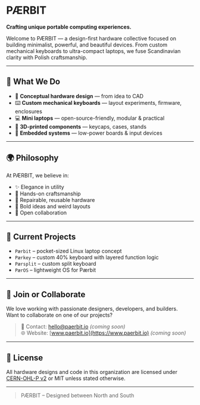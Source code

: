 # PÆRBIT

**Crafting unique portable computing experiences.**

Welcome to PÆRBIT — a design-first hardware collective focused on building minimalist, powerful, and beautiful devices. From custom mechanical keyboards to ultra-compact laptops, we fuse Scandinavian clarity with Polish craftsmanship.

---

## 🔧 What We Do

- 🧠 **Conceptual hardware design** — from idea to CAD  
- ⌨️ **Custom mechanical keyboards** — layout experiments, firmware, enclosures  
- 💻 **Mini laptops** — open-source-friendly, modular & practical  
- 🧰 **3D-printed components** — keycaps, cases, stands  
- 🔌 **Embedded systems** — low-power boards & input devices

---

## 🌍 Philosophy

At PÆRBIT, we believe in:

- ✨ Elegance in utility  
- 🔩 Hands-on craftsmanship  
- 🌿 Repairable, reusable hardware  
- 🧪 Bold ideas and weird layouts  
- 🤝 Open collaboration

---

## 🧪 Current Projects

- `Pærbit` – pocket-sized Linux laptop concept
- `Pærkey` – custom 40% keyboard with layered function logic
- `Pærsplit` – custom split keyboard
- `PærOS` – lightweight OS for Pærbit

---

## 🤝 Join or Collaborate

We love working with passionate designers, developers, and builders.  
Want to collaborate on one of our projects?

> 💌 Contact: [hello@paerbit.io](mailto:hello@paerbit.io) *(coming soon)* \
> 🌐 Website: [www.paerbit.io](https://www.paerbit.io) *(coming soon)*

---

## 📜 License

All hardware designs and code in this organization are licensed under [CERN-OHL-P v2](https://ohwr.org/project/cernohl/wikis/home) or MIT unless stated otherwise.

---

> PÆRBIT – Designed between North and South
